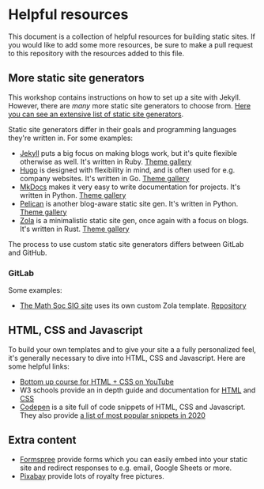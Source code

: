 # Helpful resources
This document is a collection of helpful resources for building static sites. If you
would like to add some more resources, be sure to make a pull request to this
repository with the resources added to this file.

## More static site generators
This workshop contains instructions on how to set up a site with Jekyll. However,
there are _many_ more static site generators to choose from. [Here  you can see an extensive list of static site generators](https://jamstack.org/generators/).

Static site generators differ in their goals and programming languages they're
written in. For some examples:
 - [Jekyll](https://jekyllrb.com/) puts a big focus on making blogs work, but it's
   quite flexible otherwise as well. It's written in Ruby. [Theme gallery](https://jekyllthemes.io/)
 - [Hugo](https://gohugo.io/) is designed with flexibility in mind, and is often used
   for e.g. company websites. It's written in Go. [Theme gallery](https://themes.gohugo.io/)
 - [MkDocs](https://www.mkdocs.org/) makes it very easy to write documentation for
   projects. It's written in Python. [Theme
   gallery](https://github.com/mkdocs/mkdocs/wiki/MkDocs-Themes)
 - [Pelican](https://blog.getpelican.com/) is another blog-aware static site gen.
   It's written in Python. [Theme gallery](http://www.pelicanthemes.com/)
 - [Zola](https://www.getzola.org/) is a minimalistic static site gen, once again
   with a focus on blogs. It's written in Rust. [Theme
   gallery](https://www.getzola.org/themes/)

The process to use custom static site generators differs between GitLab and GitHub.

### GitLab
Some examples:
 - [The Math Soc SIG site](https://maasmath.eu/) uses its own custom Zola template.
   [Repository](https://gitlab.com/maasmath/site)

## HTML, CSS and Javascript
To build your own templates and to give your site a a fully personalized feel, it's
generally necessary to dive into HTML, CSS and Javascript. Here are some helpful
links:

 - [Bottom up course for HTML + CSS on
   YouTube](https://www.youtube.com/watch?v=hu-q2zYwEYs&list=PL4cUxeGkcC9ivBf_eKCPIAYXWzLlPAm6G)
 - W3 schools provide an in depth guide and documentation for
   [HTML](https://www.w3schools.com/html/default.asp) and
   [CSS](https://www.w3schools.com/css/default.asp)
 - [Codepen](https://codepen.io/) is a site full of code snippets of HTML, CSS and
   Javascript. They also provide [a list of most popular snippets in
   2020](https://codepen.io/2020/popular/pens/)

## Extra content
 - [Formspree](https://formspree.io/) provide forms which you can easily embed into your static site and redirect responses to e.g. email, Google Sheets or more.
 - [Pixabay](https://pixabay.com/) provide lots of royalty free pictures.
